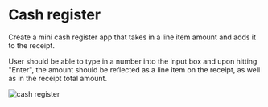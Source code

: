 # Cash register

Create a mini cash register app that takes in a line item amount and adds it to the receipt.

User should be able to type in a number into the input box and upon hitting "Enter", the amount should be reflected as a line item on the receipt, as well as in the receipt total amount.

![cash register](../cash_register.png)
